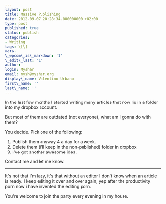 ```yaml
---
layout: post
title: Massive Publishing
date: 2012-09-07 20:28:34.000000000 +02:00
type: post
published: true
status: publish
categories:
- Writing
tags: \[\]
meta:
\_wpcom\_is\_markdown: '1'
\_edit\_last: '1'
author:
login: Myshar
email: mysh@myshar.org
display\_name: Valentino Urbano
first\_name: ''
last\_name: ''
---
```


In the last few months I started writing many articles that now lie in a folder into my dropbox account.

But most of them are outdated (not everyone), what am i gonna do with them?

You decide. Pick one of the following:

1. Publish them anyway 4 a day for a week.
2. Delete them (i'll keep in the non-published) folder in dropbox
3. I've got another awesome idea.

Contact me and let me know.

---

It's not that I'm lazy, it's that without an editor I don't know when an article is ready. I keep editing it over and over again, yep after the productivity porn now i have invented the editing porn.

You're welcome to join the party every evening in my house.